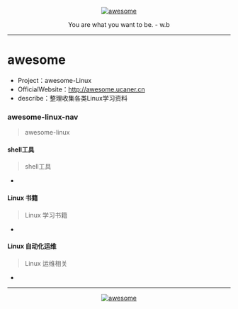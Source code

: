 <p align=center>
  <a href="https://github.com/Jasonandy/devtools">
    <img src="http://upload-images.jianshu.io/upload_images/7802425-9eb1bcd006e34aa6.png?imageMogr2/auto-orient/strip%7CimageView2/2/w/1240" alt="awesome" >
  </a>
</p>
<p align=center>
  You are what you want to be. - w.b
</p>

----

# awesome
* Project：awesome-Linux
* OfficialWebsite：http://awesome.ucaner.cn
* describe：整理收集各类Linux学习资料


### awesome-linux-nav
> awesome-linux


#### shell工具
> shell工具
-

#### Linux 书籍
> Linux 学习书籍
-

#### Linux 自动化运维
> Linux 运维相关
-

----

<p align=center>
  <a href="https://github.com/Jasonandy/devtools">
    <img src="http://upload-images.jianshu.io/upload_images/7802425-bb910b4ae954107a.png?imageMogr2/auto-orient/strip%7CimageView2/2/w/1240" alt="awesome" >
  </a>
</p>